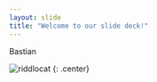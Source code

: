 ```yaml
---
layout: slide
title: "Welcome to our slide deck!"
---
```


Bastian

![riddlocat](https://octodex.github.com/images/riddlocat.png)
{: .center}

